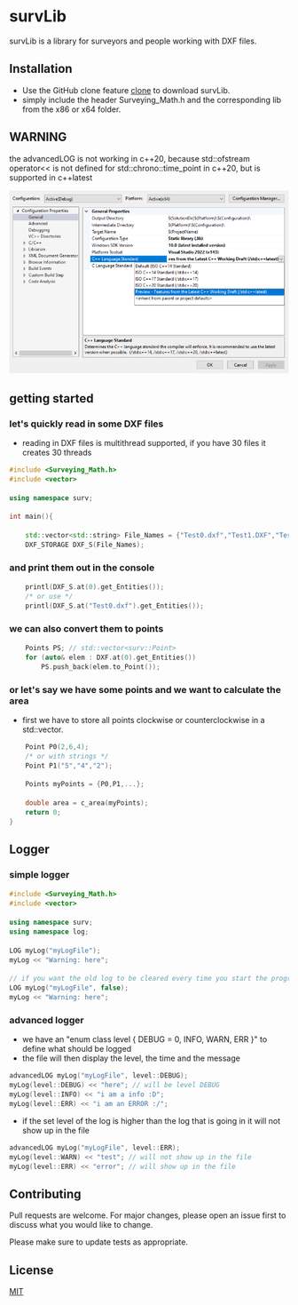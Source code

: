 # survLib

survLib is a library for surveyors and people working with DXF files.

## Installation

* Use the GitHub clone feature [clone](https://github.com/Katze719/survLib.git) to download survLib.
* simply include the header Surveying_Math.h and the corresponding lib from the x86 or x64 folder. 

## WARNING

the advancedLOG is not working in c++20, 
because std::ofstream operator<< is not defined for std::chrono::time_point in c++20, 
but is supported in c++latest

![version](version.png?raw=true "Title")

## getting started

### let's quickly read in some DXF files

* reading in DXF files is multithread supported, if you have 30 files it creates 30 threads

```c++
#include <Surveying_Math.h>
#include <vector>

using namespace surv;

int main(){

	std::vector<std::string> File_Names = {"Test0.dxf","Test1.DXF","Test2.Dxf",...};
	DXF_STORAGE DXF_S(File_Names);
```
### and print them out in the console
```c++
	printl(DXF_S.at(0).get_Entities());
	/* or use */
	printl(DXF_S.at("Test0.dxf").get_Entities());
```
### we can also convert them to points
```c++
	Points PS; // std::vector<surv::Point>
	for (auto& elem : DXF.at(0).get_Entities())
		PS.push_back(elem.to_Point());
```
### or let's say we have some points and we want to calculate the area
* first we have to store all points clockwise or counterclockwise in a std::vector.
```c++
	Point P0(2,6,4);
	/* or with strings */
	Point P1("5","4","2");

	Points myPoints = {P0,P1,...};

	double area = c_area(myPoints);
	return 0;
}
```
## Logger

### simple logger
```c++
#include <Surveying_Math.h>
#include <vector>

using namespace surv;
using namespace log;

LOG myLog("myLogFile");
myLog << "Warning: here";

// if you want the old log to be cleared every time you start the program, use it like this
LOG myLog("myLogFile", false);
myLog << "Warning: here";
```

### advanced logger
* we have an "enum class level { DEBUG = 0, INFO, WARN, ERR }" to define what should be logged
* the file will then display the level, the time and the message
```c++
advancedLOG myLog("myLogFile", level::DEBUG);
myLog(level::DEBUG) << "here"; // will be level DEBUG
myLog(level::INFO) << "i am a info :D";
myLog(level::ERR) << "i am an ERROR :/";
```
* if the set level of the log is higher than the log that is going in it will not show up in the file
```c++
advancedLOG myLog("myLogFile", level::ERR);
myLog(level::WARN) << "test"; // will not show up in the file
myLog(level::ERR) << "error"; // will show up in the file
```


## Contributing
Pull requests are welcome. For major changes, please open an issue first to discuss what you would like to change.

Please make sure to update tests as appropriate.

## License
[MIT](https://choosealicense.com/licenses/mit/)
